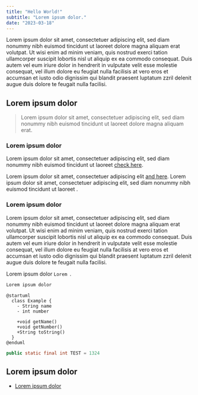 ```yaml
---
title: "Hello World!"
subtitle: "Lorem ipsum dolor."
date: "2023-03-18"
---
```


Lorem ipsum dolor sit amet, consectetuer adipiscing elit, sed diam nonummy nibh euismod tincidunt ut laoreet dolore magna aliquam erat volutpat. Ut wisi enim ad minim veniam, quis nostrud exerci tation ullamcorper suscipit lobortis nisl ut aliquip ex ea commodo consequat. Duis autem vel eum iriure dolor in hendrerit in vulputate velit esse molestie consequat, vel illum dolore eu feugiat nulla facilisis at vero eros et accumsan et iusto odio dignissim qui blandit praesent luptatum zzril delenit augue duis dolore te feugait nulla facilisi.


## Lorem ipsum dolor   

> Lorem ipsum dolor sit amet, consectetuer adipiscing elit, sed diam nonummy nibh euismod tincidunt ut laoreet dolore magna aliquam erat.

### Lorem ipsum dolor 

Lorem ipsum dolor sit amet, consectetuer adipiscing elit, sed diam nonummy nibh euismod tincidunt ut laoreet  [check here](https://hgonzaga.com/billing/blog).

Lorem ipsum dolor sit amet, consectetuer adipiscing elit [and here](https://hgonzaga.com/about/). Lorem ipsum dolor sit amet, consectetuer adipiscing elit, sed diam nonummy nibh euismod tincidunt ut laoreet .

### Lorem ipsum dolor  

Lorem ipsum dolor sit amet, consectetuer adipiscing elit, sed diam nonummy nibh euismod tincidunt ut laoreet dolore magna aliquam erat volutpat. Ut wisi enim ad minim veniam, quis nostrud exerci tation ullamcorper suscipit lobortis nisl ut aliquip ex ea commodo consequat. Duis autem vel eum iriure dolor in hendrerit in vulputate velit esse molestie consequat, vel illum dolore eu feugiat nulla facilisis at vero eros et accumsan et iusto odio dignissim qui blandit praesent luptatum zzril delenit augue duis dolore te feugait nulla facilisi.

Lorem ipsum dolor `Lorem `.

```bash
Lorem ipsum dolor
```

```plantuml
@startuml
  class Example {
    - String name
    - int number 
    
    +void getName()
    +void getNumber()
    +String toString()
  }
@enduml
```
```java
public static final int TEST = 1324
```



## Lorem ipsum dolor

* [Lorem ipsum dolor](https://hgonzaga.com/)
